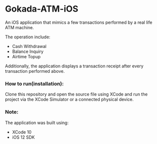 # Gokada-ATM-iOS

An iOS application that mimics a few transactions performed by a real life ATM machine.

The operation include:

* Cash Withdrawal
* Balance Inquiry
* Airtime Topup

Additionally, the application displays a transaction receipt after every transaction performed above.

### How to run(installation):

Clone this repository and open the source file using XCode and run the project via the XCode Simulator or a connected physical device.

### Note:

The application was built using:

* XCode 10
* iOS 12 SDK
